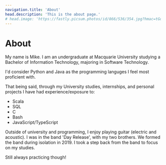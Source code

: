 ```yaml
---
navigation.title: 'About'
head.description: 'This is the about page.'
# head.image: 'https://fastly.picsum.photos/id/866/536/354.jpg?hmac=tGofDTV7tl2rprappPzKFiZ9vDh5MKj39oa2D--gqhA'
---
```


# About

My name is Mike. I am an undergraduate at Macquarie University studying a Bachelor of Information Technology, majoring in Software Technology. 

I'd consider Python and Java as the programming languges I feel most proficient with. 

That being said, through my University studies, internships, and personal projects I have had experience/exposure to: 
- Scala 
- SQL 
- C
- Bash
- JavaScript/TypeScript  


Outside of university and programming, I enjoy playing guitar (electric and acoustic). I was in the band 'Day Release', with my two brothers. We formed the band during isolation in 2019. I took a step back from the band to focus on my studies. 

Still always practicing though! 